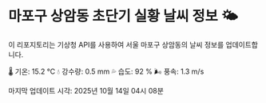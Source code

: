 
# 마포구 상암동 초단기 실황 날씨 정보 🌤️

이 리포지토리는 기상청 API를 사용하여 서울 마포구 상암동의 날씨 정보를 업데이트합니다. 

🌡️ 기온: 15.2 ℃
💧 강수량: 0.5 mm
💦 습도: 92 %
🌬️ 풍속: 1.3 m/s

마지막 업데이트 시각: 2025년 10월 14일 04시 08분    
